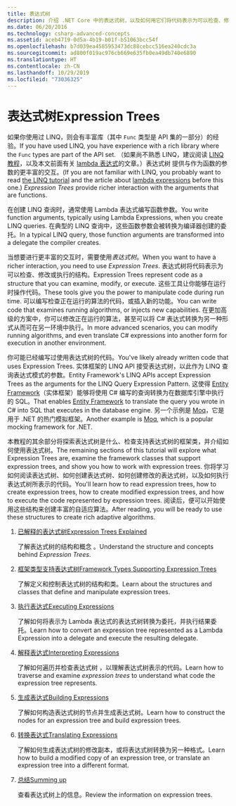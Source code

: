 ```yaml
---
title: 表达式树
description: 介绍 .NET Core 中的表达式树，以及如何用它们将代码表示为可以检查、修改和执行的结构。
ms.date: 06/20/2016
ms.technology: csharp-advanced-concepts
ms.assetid: aceb4719-0d5a-4b19-b01f-b51063bcc54f
ms.openlocfilehash: b7d039ea4585953473dc88cebcc516ea240cdc3a
ms.sourcegitcommit: ad800f019ac976cb669e635fb0ea49db740e6890
ms.translationtype: HT
ms.contentlocale: zh-CN
ms.lasthandoff: 10/29/2019
ms.locfileid: "73036325"
---
```

# <a name="expression-trees"></a><span data-ttu-id="d33dc-103">表达式树</span><span class="sxs-lookup"><span data-stu-id="d33dc-103">Expression Trees</span></span>

<span data-ttu-id="d33dc-104">如果你使用过 LINQ，则会有丰富库（其中 `Func` 类型是 API 集的一部分）的经验。</span><span class="sxs-lookup"><span data-stu-id="d33dc-104">If you have used LINQ, you have experience with a rich library where the `Func` types are part of the API set.</span></span> <span data-ttu-id="d33dc-105">（如果尚不熟悉 LINQ，建议阅读 [LINQ 教程](linq/index.md)，以及本文前面有关 [lambda 表达式](./programming-guide/statements-expressions-operators/lambda-expressions.md)的文章。）表达式树  提供与作为函数的参数的更丰富的交互。</span><span class="sxs-lookup"><span data-stu-id="d33dc-105">(If you are not familiar with LINQ, you probably want to read [the LINQ tutorial](linq/index.md) and the article about [lambda expressions](./programming-guide/statements-expressions-operators/lambda-expressions.md) before this one.) *Expression Trees* provide richer interaction with the arguments that are functions.</span></span>

<span data-ttu-id="d33dc-106">在创建 LINQ 查询时，通常使用 Lambda 表达式编写函数参数。</span><span class="sxs-lookup"><span data-stu-id="d33dc-106">You write function arguments, typically using Lambda Expressions, when you create LINQ queries.</span></span> <span data-ttu-id="d33dc-107">在典型的 LINQ 查询中，这些函数参数会被转换为编译器创建的委托。</span><span class="sxs-lookup"><span data-stu-id="d33dc-107">In a typical LINQ query, those function arguments are transformed into a delegate the compiler creates.</span></span> 

<span data-ttu-id="d33dc-108">当想要进行更丰富的交互时，需要使用*表达式树*。</span><span class="sxs-lookup"><span data-stu-id="d33dc-108">When you want to have a richer interaction, you need to use *Expression Trees*.</span></span>
<span data-ttu-id="d33dc-109">表达式树将代码表示为可以检查、修改或执行的结构。</span><span class="sxs-lookup"><span data-stu-id="d33dc-109">Expression Trees represent code as a structure that you can examine, modify, or execute.</span></span> <span data-ttu-id="d33dc-110">这些工具让你能够在运行时操作代码。</span><span class="sxs-lookup"><span data-stu-id="d33dc-110">These tools give you the power to manipulate code during run time.</span></span> <span data-ttu-id="d33dc-111">可以编写检查正在运行的算法的代码，或插入新的功能。</span><span class="sxs-lookup"><span data-stu-id="d33dc-111">You can write code that examines running algorithms, or injects new capabilities.</span></span> <span data-ttu-id="d33dc-112">在更加高级的方案中，你可以修改正在运行的算法，甚至可以将 C# 表达式转换为另一种形式从而可在另一环境中执行。</span><span class="sxs-lookup"><span data-stu-id="d33dc-112">In more advanced scenarios, you can modify running algorithms, and even translate C# expressions into another form for execution in another environment.</span></span>

<span data-ttu-id="d33dc-113">你可能已经编写过使用表达式树的代码。</span><span class="sxs-lookup"><span data-stu-id="d33dc-113">You've likely already written code that uses Expression Trees.</span></span> <span data-ttu-id="d33dc-114">实体框架的 LINQ API 接受表达式树，以此作为 LINQ 查询表达式模式的参数。</span><span class="sxs-lookup"><span data-stu-id="d33dc-114">Entity Framework's LINQ APIs accept Expression Trees as the arguments for the LINQ Query Expression Pattern.</span></span>
<span data-ttu-id="d33dc-115">这使得 [Entity Framework](/ef/)（实体框架）能够将使用 C# 编写的查询转换为在数据库引擎中执行的 SQL。</span><span class="sxs-lookup"><span data-stu-id="d33dc-115">That enables [Entity Framework](/ef/) to translate the query you wrote in C# into SQL that executes in the database engine.</span></span> <span data-ttu-id="d33dc-116">另一个示例是 [Moq](https://github.com/Moq/moq)，它是用于 .NET 的热门模拟框架。</span><span class="sxs-lookup"><span data-stu-id="d33dc-116">Another example is [Moq](https://github.com/Moq/moq), which is a popular mocking framework for .NET.</span></span>

<span data-ttu-id="d33dc-117">本教程的其余部分将探索表达式树是什么、检查支持表达式树的框架类，并介绍如何使用表达式树。</span><span class="sxs-lookup"><span data-stu-id="d33dc-117">The remaining sections of this tutorial will explore what Expression Trees are, examine the framework classes that support expression trees, and show you how to work with expression trees.</span></span> <span data-ttu-id="d33dc-118">你将学习如何阅读表达式树、如何创建表达式树、如何创建修改的表达式树，以及如何执行表达式树所表示的代码。</span><span class="sxs-lookup"><span data-stu-id="d33dc-118">You'll learn how to read expression trees, how to create expression trees, how to create modified expression trees, and how to execute the code represented by expression trees.</span></span> <span data-ttu-id="d33dc-119">阅读后，便可以开始使用这些结构来创建丰富的自适应算法。</span><span class="sxs-lookup"><span data-stu-id="d33dc-119">After reading, you will be ready to use these structures to create rich adaptive algorithms.</span></span>

1. [<span data-ttu-id="d33dc-120">已解释的表达式树</span><span class="sxs-lookup"><span data-stu-id="d33dc-120">Expression Trees Explained</span></span>](expression-trees-explained.md)

    <span data-ttu-id="d33dc-121">了解表达式树的结构和概念  。</span><span class="sxs-lookup"><span data-stu-id="d33dc-121">Understand the structure and concepts behind *Expression Trees*.</span></span>
    
2. [<span data-ttu-id="d33dc-122">框架类型支持表达式树</span><span class="sxs-lookup"><span data-stu-id="d33dc-122">Framework Types Supporting Expression Trees</span></span>](expression-classes.md)
    
    <span data-ttu-id="d33dc-123">了解定义和控制表达式树的结构和类。</span><span class="sxs-lookup"><span data-stu-id="d33dc-123">Learn about the structures and classes that define and manipulate expression trees.</span></span>
    
3. [<span data-ttu-id="d33dc-124">执行表达式</span><span class="sxs-lookup"><span data-stu-id="d33dc-124">Executing Expressions</span></span>](expression-trees-execution.md)

    <span data-ttu-id="d33dc-125">了解如何将表示为 Lambda 表达式的表达式树转换为委托，并执行结果委托。</span><span class="sxs-lookup"><span data-stu-id="d33dc-125">Learn how to convert an expression tree represented as a Lambda Expression into a delegate and execute the resulting delegate.</span></span>

4. [<span data-ttu-id="d33dc-126">解释表达式</span><span class="sxs-lookup"><span data-stu-id="d33dc-126">Interpreting Expressions</span></span>](expression-trees-interpreting.md)

    <span data-ttu-id="d33dc-127">了解如何遍历并检查表达式树  ，以理解表达式树表示的代码。</span><span class="sxs-lookup"><span data-stu-id="d33dc-127">Learn how to traverse and examine *expression trees* to understand what code the expression tree represents.</span></span>

5. [<span data-ttu-id="d33dc-128">生成表达式</span><span class="sxs-lookup"><span data-stu-id="d33dc-128">Building Expressions</span></span>](expression-trees-building.md)

    <span data-ttu-id="d33dc-129">了解如何构造表达式树的节点并生成表达式树。</span><span class="sxs-lookup"><span data-stu-id="d33dc-129">Learn how to construct the nodes for an expression tree and build expression trees.</span></span>

6. [<span data-ttu-id="d33dc-130">转换表达式</span><span class="sxs-lookup"><span data-stu-id="d33dc-130">Translating Expressions</span></span>](expression-trees-translating.md)

    <span data-ttu-id="d33dc-131">了解如何生成表达式树的修改副本，或将表达式树转换为另一种格式。</span><span class="sxs-lookup"><span data-stu-id="d33dc-131">Learn how to build a modified copy of an expression tree, or translate an expression tree into a different format.</span></span>

7. [<span data-ttu-id="d33dc-132">总结</span><span class="sxs-lookup"><span data-stu-id="d33dc-132">Summing up</span></span>](expression-trees-summary.md)

    <span data-ttu-id="d33dc-133">查看表达式树上的信息。</span><span class="sxs-lookup"><span data-stu-id="d33dc-133">Review the information on expression trees.</span></span>
